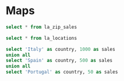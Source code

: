 # Maps

```sql la_zip_sales
select * from la_zip_sales
```

```sql la_locations
select * from la_locations
```

```sql countries
select 'Italy' as country, 1000 as sales
union all
select 'Spain' as country, 500 as sales
union all
select 'Portugal' as country, 50 as sales
```

<!-- <AreaMap title="Area Map" data={la_zip_sales} geoId=ZCTA5CE10 areaCol=zip_code value=sales/> -->

<PointMap title="Point Map" data={la_locations} lat=lat long=long/>

<BubbleMap title="Bubble Map" data={la_locations} lat=lat long=long size=sales/>

<AreaMap data={countries} geoJsonUrl="/worldMap.json" geoId=name areaCol=country value=sales/>